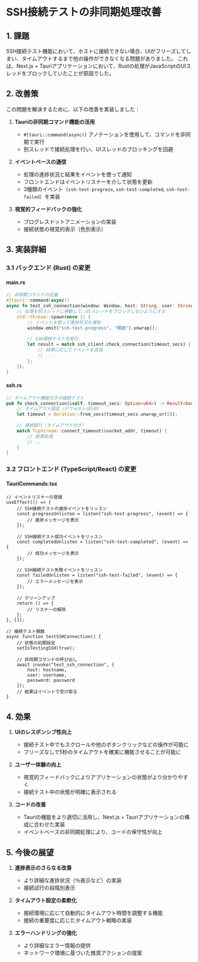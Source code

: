 # SSH接続テストの非同期処理改善

## 1. 課題

SSH接続テスト機能において、ホストに接続できない場合、UIがフリーズしてしまい、タイムアウトするまで他の操作ができなくなる問題がありました。
これは、Next.js + Tauriアプリケーションにおいて、Rustの処理がJavaScriptのUIスレッドをブロックしていたことが原因でした。

## 2. 改善策

この問題を解決するために、以下の改善を実装しました：

1. **Tauriの非同期コマンド機能の活用**
   - `#[tauri::command(async)]` アノテーションを使用して、コマンドを非同期で実行
   - 別スレッドで接続処理を行い、UIスレッドのブロッキングを回避

2. **イベントベースの通信**
   - 処理の進捗状況と結果をイベントを使って通知
   - フロントエンドはイベントリスナーを介して状態を更新
   - 3種類のイベント（`ssh-test-progress`, `ssh-test-completed`, `ssh-test-failed`）を実装

3. **視覚的フィードバックの強化**
   - プログレスドットアニメーションの実装
   - 接続状態の視覚的表示（色別表示）

## 3. 実装詳細

### 3.1 バックエンド (Rust) の変更

#### main.rs

```rust
// 非同期コマンドの定義
#[tauri::command(async)]
async fn test_ssh_connection(window: Window, host: String, user: String, password: String) {
    // 処理を別スレッドに移動して、UIスレッドをブロックしないようにする
    std::thread::spawn(move || {
        // イベントを使って進捗状況を通知
        window.emit("ssh-test-progress", "開始").unwrap();
        
        // SSH接続テストを実行
        let result = match ssh_client.check_connection(timeout_secs) {
            // 結果に応じてイベントを送信
            // ...
        };
    });
}
```

#### ssh.rs

```rust
// タイムアウト機能付きの接続テスト
pub fn check_connection(&self, timeout_secs: Option<u64>) -> Result<bool, io::Error> {
    // タイムアウト設定（デフォルトは5秒）
    let timeout = Duration::from_secs(timeout_secs.unwrap_or(5));
    
    // 接続試行（タイムアウト付き）
    match TcpStream::connect_timeout(&socket_addr, timeout) {
        // 結果処理
        // ...
    }
}
```

### 3.2 フロントエンド (TypeScript/React) の変更

#### TauriCommands.tsx

```tsx
// イベントリスナーの登録
useEffect(() => {
    // SSH接続テストの進捗イベントをリッスン
    const progressUnlisten = listen("ssh-test-progress", (event) => {
        // 進捗メッセージを表示
    });

    // SSH接続テスト成功イベントをリッスン
    const completedUnlisten = listen("ssh-test-completed", (event) => {
        // 成功メッセージを表示
    });

    // SSH接続テスト失敗イベントをリッスン
    const failedUnlisten = listen("ssh-test-failed", (event) => {
        // エラーメッセージを表示
    });

    // クリーンアップ
    return () => {
        // リスナーの解除
    };
}, []);

// 接続テスト関数
async function testSSHConnection() {
    // 状態の初期設定
    setIsTestingSSH(true);
    
    // 非同期コマンドの呼び出し
    await invoke("test_ssh_connection", {
        host: hostname,
        user: username,
        password: password
    });
    // 結果はイベントで受け取る
}
```

## 4. 効果

1. **UIのレスポンシブ性向上**
   - 接続テスト中でもスクロールや他のボタンクリックなどの操作が可能に
   - フリーズなしで5秒のタイムアウトを確実に機能させることが可能に

2. **ユーザー体験の向上**
   - 視覚的フィードバックによりアプリケーションの状態がより分かりやすく
   - 接続テスト中の状態が明確に表示される

3. **コードの改善**
   - Tauriの機能をより適切に活用し、Next.js + Tauriアプリケーションの構成に合わせた実装
   - イベントベースの非同期処理により、コードの保守性が向上

## 5. 今後の展望

1. **進捗表示のさらなる改善**
   - より詳細な進捗状況（％表示など）の実装
   - 接続試行の段階別表示

2. **タイムアウト設定の柔軟化**
   - 接続環境に応じて自動的にタイムアウト時間を調整する機能
   - 接続の重要度に応じたタイムアウト戦略の実装

3. **エラーハンドリングの強化**
   - より詳細なエラー情報の提供
   - ネットワーク環境に基づいた推奨アクションの提案
